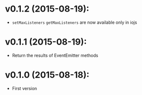 # v0.1.2 (2015-08-19):

- `setMaxListeners` `getMaxListeners` are now available only in iojs

# v0.1.1 (2015-08-19):

- Return the results of EventEmitter methods

# v0.1.0 (2015-08-18):

- First version
